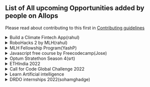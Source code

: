 ## List of All upcoming Opportunities added by people on Allops

Please read about contributing to this first in [Contributing guidelines](https://github.com/Sidd2024/Allops/blob/main/Contributing.md#adding-opportunities)

<details>
<summary> Build a Climate Fintech App(rahul)</summary>
<br>
Create a Climate Fintech Application, build on your own existing app, marketplace, or platform or create a powerful fintech feature that can be integrated into your Climate app or platform.
  <br>
EXAMPLES
  <br>
*Using climate APIs computer models to payout climate disaster victims.
  <br>
*Carbon offsetting applications and marketplaces need to pay into wallets and payout to other users.
   <br>
*Sustainable banking firms can leverage Rapyd API for virtual accounts, wallets, payments and payouts.
   <br>
*Using a Wallet to earn points that accumulate to redeem to plant a tree or other technologies focused on reducing carbon footprint.
   <br>
*Automating the purchase of carbon credits Donate part of your card interchange revenues to carbon removal while helping cardholders track their carbon footprint.
<br><br>
Allops LINK: https://allops.herokuapp.com/opportunity/54
</details>

<details>
<summary>RoboHacks 2 by MLH(rahul)</summary>
<br>
Hosted by MLH hackathon is a 48-hour hackathon hosted every weekend in our community discord. Visit discord.mlh.io for more details about the ongoing hackathon.
Keep an eye out on this space for more information about the theme. They'll be running mini-events, workshops, and more to keep you entertained. Whether you build something on the theme or not, they want you to focus on having fun.
This event is open to hackers, all over the world. While they primarily work with student hackers or those who have graduated within the last 12 months, working professionals are also welcome to join them. Students can include high school students, university undergraduate or postgraduate students, and people who are in vocational training such as apprenticeships.
<br><br>
Allops LINK: https://allops.herokuapp.com/opportunity/54
</details>

<details>
<summary>MLH Fellowship Program(YashP)</summary>  
<br>
A fully remote, 12-week internship where participants earn a stipend and learn to collaborate on real open source projects with peers and engineers from top companies. Students can collaborate on projects that are sourced directly from corporate partners. Gain Real-World Experience by 
Contributing to projects that people depend on, not a side project that never sees the light of day. Students are offer educational stipend to help offset expenses while they participate in the program. Students be able to focus on putting what the learn into practice so that can to launch their career in Software Engineering. 
<br> <br> 
Allops Link: https://fellowship.mlh.io/  
</details>

<details>
<summary>Javascript free course by Freecodecamp(Jose)</summary>
<br>
JavaScript is a high-level programming language that all modern web browsers support. It is also one of the core technologies of the web, along with HTML and CSS that you may have learned previously. This section will cover basic JavaScript programming concepts, which range from variables and arithmetic to objects and loops.
freeCodeCamp is a donor-supported tax-exempt 501(c)(3) nonprofit organization with a mission to help people learn to code for free.
<br><br>
Allops LINK: https://allops.herokuapp.com/opportunity/54
</details>

<details>
<summary>Optum Stratethon Season 4(srt)</summary>  
<br>
Optum Stratethon Season 4 is open to students from engineering schools and business schools across India, the Philippines, Singapore, and Malaysia. It is a platform that brings some of the best minds together to solve practical and current health care related problems and identify the most innovative solution that could help improve the lives of millions around the world.
In the past three seasons, this eclectic mix of talent and enthusiasm has provided solutions like the reduction of management cost for chronic conditions and senior care, as well as innovative technology designs to improve health outcomes.
<br> <br> 
Allops LINK: https://allops.herokuapp.com/opportunity/54 
</details>

<details>
<summary>ETHIndia 2022</summary>  
<br>
ETHIndia is a hackathon — a movement with the goal of inspiring and fostering a community of builders promoting technological advancements for Ethereum. It’s a place where the leading minds in the Ethereum ecosystem are uniting with 1500+ builders from around the globe to build decentralized applications for the future.
<br> <br> 
Allops LINK: https://allops.herokuapp.com/opportunity/54 
</details>

<details>
<summary>Call for Code Global Challenge 2022</summary>  
<br>
As part of the 5th annual Call for Code Global Challenge, design and build an open-source solution in the cloud to take on a sustainability issue.
Form a team and take on sustainability issues from improving supply chains to clean energy solutions and the protection of biodiversity. 
<br> <br> 
Allops LINK: https://allops.herokuapp.com/opportunity/53
</details>

<details>
<summary>Learn Artificial intelligence</summary>  
<br>
You've probably heard about the artificial intelligence and machine learning algorithms that power your favorite apps with data science and deep learning techniques. 
But how much do you really know about how AI works or how it's changing the world around us? Learn the basics of this technology, which has the potential to change every single job in the near future, and start building your skills with these free courses.
<br> <br> 
Allops LINK: https://allops.herokuapp.com/opportunity/55
</details>
<details>
<summary>DRDO internships 2022(sohamghadge)</summary>  
<br>
Scheme of Internship of student to DRDO Labs/Estts is to provide an opportunity and exposure to the would be Graduates/Post Graduates in Engineering/General Sciences to the Research and Development activities carried out by DRDO in state of art technology in the fields relevant to defence sector. DRDO also provides Stipend to the interns to encourage more participation of students towards real world projects. 
<br> <br> 
Allops LINK: https://allops.herokuapp.com/opportunity/53
</details>
